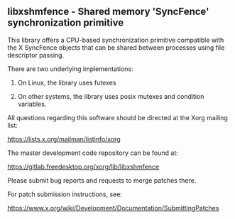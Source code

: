 libxshmfence - Shared memory 'SyncFence' synchronization primitive
------------------------------------------------------------------

This library offers a CPU-based synchronization primitive compatible
with the X SyncFence objects that can be shared between processes
using file descriptor passing.

There are two underlying implementations:

 1) On Linux, the library uses futexes

 2) On other systems, the library uses posix mutexes and condition
    variables.

All questions regarding this software should be directed at the
Xorg mailing list:

  https://lists.x.org/mailman/listinfo/xorg

The master development code repository can be found at:

  https://gitlab.freedesktop.org/xorg/lib/libxshmfence

Please submit bug reports and requests to merge patches there.

For patch submission instructions, see:

  https://www.x.org/wiki/Development/Documentation/SubmittingPatches

